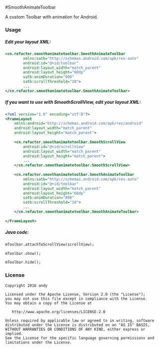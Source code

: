 #SmoothAnimateToolbar


A custom Toolbar with animation for Android.

### Usage
	
##### Edit your layout XML:
~~~ xml
<cn.refactor.smoothanimatetoolbar.SmoothAnimateToolbar
        xmlns:satb="http://schemas.android.com/apk/res-auto"
        android:id="@+id/toolbar"
        android:layout_width="match_parent"
        android:layout_height="60dp"
        satb:animDuration="800"
        satb:scrollThreshold="10">
        ...
</cn.refactor.smoothanimatetoolbar.SmoothAnimateToolbar>
~~~

##### If you want to use with SmoothScrollView, edit your layout XML:
~~~ xml
<?xml version="1.0" encoding="utf-8"?>
<FrameLayout
    xmlns:android="http://schemas.android.com/apk/res/android"
    android:layout_width="match_parent"
    android:layout_height="match_parent">
	
	<cn.refactor.smoothanimatetoolbar.SmoothScrollView
        android:id="@+id/scrollView"
        android:layout_width="match_parent"
        android:layout_height="match_parent">
        ...
    </cn.refactor.smoothanimatetoolbar.SmoothScrollView>
    
    <cn.refactor.smoothanimatetoolbar.SmoothAnimateToolbar
        xmlns:satb="http://schemas.android.com/apk/res-auto"
        android:id="@+id/toolbar"
        android:layout_width="match_parent"
        android:layout_height="60dp"
        satb:animDuration="800"
        satb:scrollThreshold="10">
        ...
    </cn.refactor.smoothanimatetoolbar.SmoothAnimateToolbar>
	    
</FrameLayout>
~~~

##### Java code:
~~~ xml
mToolbar.attachToScrollView(scrollView);
~~~

~~~ xml
mToolbar.show();
~~~

~~~ xml
mToolbar.hide();
~~~

### License

    Copyright 2016 andy

    Licensed under the Apache License, Version 2.0 (the "License");
    you may not use this file except in compliance with the License.
    You may obtain a copy of the License at

       http://www.apache.org/licenses/LICENSE-2.0

    Unless required by applicable law or agreed to in writing, software
    distributed under the License is distributed on an "AS IS" BASIS,
    WITHOUT WARRANTIES OR CONDITIONS OF ANY KIND, either express or implied.
    See the License for the specific language governing permissions and
    limitations under the License.